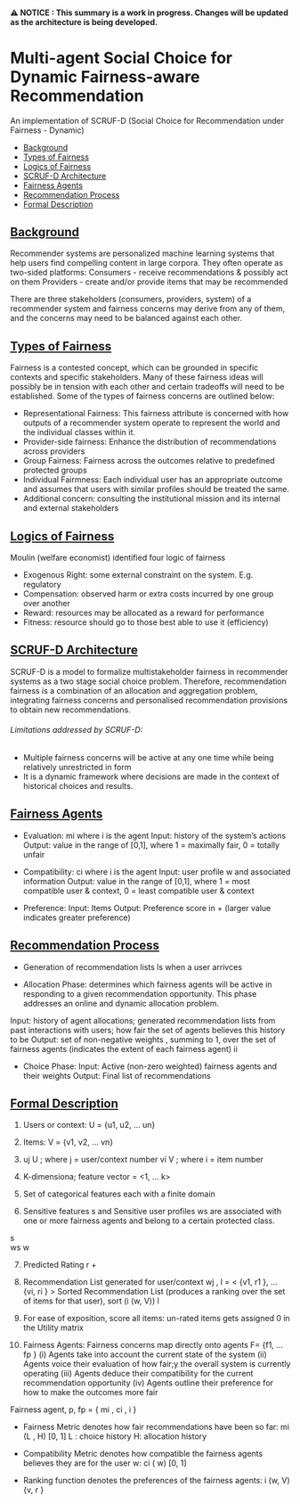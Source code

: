 #### ⚠️ NOTICE : This summary is a work in progress. Changes will be updated as the architecture is being developed.

# Multi-agent Social Choice for Dynamic Fairness-aware Recommendation 
An implementation of SCRUF-D (Social Choice for Recommendation under Fairness - Dynamic)	

- [Background](#background)
- [Types of Fairness](#types-of-fairness)
- [Logics of Fairness](#logics-of-fairness)
- [SCRUF-D Architecture](#scruf-d-architecture)
- [Fairness Agents](#fairness-agents)
- [Recommendation Process](#recommendation-process)
- [Formal Description](#formal-description)

## [Background](#background)
Recommender systems are personalized machine learning systems that help users find compelling content in large corpora. They often operate as two-sided platforms: 
Consumers - receive recommendations & possibly act on them
Providers - create and/or provide items that may be recommended

There are three stakeholders (consumers, providers, system) of a recommender system and fairness concerns may derive from any of them, and the concerns may need to be balanced against each other. 

## [Types of Fairness](#types-of-fairness)
Fairness is a  contested concept, which can be grounded in specific contexts and specific stakeholders. Many of these fairness ideas will possibly be in tension with each other and certain tradeoffs will need to be established. Some of the types of fairness concerns are outlined below:

- Representational Fairness: This fairness attribute is concerned with how outputs of a recommender system operate to represent the world and the individual classes within it. 
- Provider-side fairness: Enhance the distribution of recommendations across providers
- Group Fairness: Fairness across the outcomes relative to predefined protected groups
- Individual Fairmness: Each individual user has an appropriate outcome and assumes that users with similar profiles should be treated the same. 
- Additional concern: consulting the institutional mission and its internal and external stakeholders 

## [Logics of Fairness](#logics-of-fairness)
Moulin (welfare economist) identified four logic of fairness

- Exogenous Right: some external constraint on the system. E.g. regulatory
- Compensation: observed harm or extra costs incurred by one group over another
- Reward: resources may be allocated as a reward for performance
- Fitness: resource should go to those best able to use it (efficiency)

## [SCRUF-D Architecture](#scruf-d-architecture)
SCRUF-D is a model to formalize multistakeholder fairness in recommender systems as a two stage social choice problem. Therefore, recommendation fairness is a combination of an allocation and aggregation problem, integrating fairness concerns and personalised recommendation provisions to obtain new recommendations. 

###### Limitations addressed by SCRUF-D: 

- Multiple fairness concerns will be active at any one time while being relatively unrestricted in form
- It is a dynamic framework where decisions are made in the context of historical choices and results.

## [Fairness Agents](#fairness-agents)
- Evaluation: mi where i is the agent
Input: history of the system’s actions
Output: value in the range of [0,1], where 1 = maximally fair, 0 = totally unfair

- Compatibility: ci where i is the agent
Input: user profile w and associated information
Output: value in the range of [0,1], where 1 = most compatible user & context, 0 = least compatible user & context

- Preference:
Input: Items
Output: Preference score in + (larger value indicates greater preference)

## [Recommendation Process](#recommendation-process)
- Generation of recommendation lists ls when a user arrivces


- Allocation Phase: determines which fairness agents will be active in responding to a given recommendation opportunity. This phase addresses an online and dynamic allocation problem.

Input: history of agent allocations; generated recommendation lists from past interactions with users; how fair the set of agents believes this history to be
Output: set of non-negative weights , summing to 1, over the set of fairness agents
(indicates the extent of each fairness agent)
ii

- Choice Phase: 
Input: Active (non-zero weighted) fairness agents and their weights 
Output: Final list of recommendations

## [Formal Description](#formal-description)

1. Users or context: U = {u1, u2, … un}
2. Items: V = {v1, v2, … vn}
3. uj  U ;  where j = user/context number
     vi  V ;  where i = item number
4. K-dimensiona; feature vector  = <1, ... k>
5. Set of categorical features   each with a finite domain

6. Sensitive features s and Sensitive user profiles ws are associated with one or more fairness agents and belong to a certain protected class. 

s  
ws  w

7. Predicted Rating r  +
8. Recommendation List generated for user/context wj , l = < {v1, r1 }, … {vi, ri } >
Sorted Recommendation List (produces a ranking over the set of items for that user), 
sort (i (w, V))  l

9. For ease of exposition, score all items: un-rated items gets assigned 0 in the Utility matrix

10. Fairness Agents:
Fairness concerns map directly onto agents F= {f1, ... fp } 
(i) Agents take into account the current state of the system
(ii) Agents voice their evaluation of how fair;y the overall system is currently operating
(iii) Agents deduce their compatibility for the current recommendation opportunity
(iv) Agents outline their preference for how to make the outcomes more fair

Fairness agent, p,  fp = { mi , ci , i  }

- Fairness Metric denotes how fair recommendations have been so far:  mi (L , H)  [0, 1]
L : choice history
H: allocation history

- Compatibility Metric denotes how compatible the fairness agents believes they are for the user w:  ci ( w)  [0, 1]
- Ranking function denotes the preferences of the fairness agents: i (w, V)  {v, r }




















